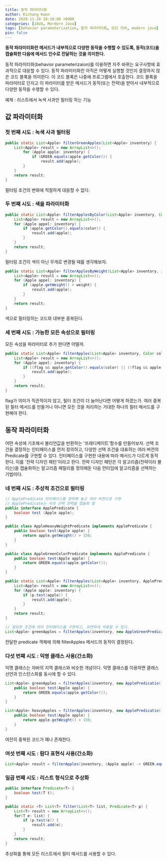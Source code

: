 ```yaml
---
title: 동적 파라미터화
author: Kichang Kwon
date: 2020-11-20 18:10:00 +0900
categories: [JAVA, Mordern Java]
tags: [behavior parameterization, 동작 파라미터화, 모던 자바, modern java]
pin: false
---
```


**동작 파라미터화란 메서드가 내부적으로 다양한 동작을 수행할 수 있도록, 동작(코드)을 캡슐화한 다음에 메서드 인수로 전달하는 것을 의미한다.**

동작 파라미터화(behavior parameterizaion)를 이용하면 자주 바뀌는 요구사항에 효과적으로 대응할 수 있다. 동작 파라미터화란 아직은 어떻게 실행할 것인지 결정하지 않은 코드 블록을 의미한다. 이 코드 블록은 나중에 프로그램에서 호출한다. 코드 블록을 파라미터로 던지고 이 파라미터를 받은 메서드가 동작(또는 전략)을 받아서 내부적으로 다양한 동작을 수행할 수 있다.

예제 : 리스트에서 녹색 사과만 필터링 하는 기능

## 값 파라미터화
### 첫 번째 시도 : 녹색 사과 필터링
```java
public static List<Apple> filterGreenApples(List<Apple> inventory) {
    List<Apple> result = new ArrayList<>();
        for (Apple apple: inventory) {
            if (GREEN.equals(apple.getColor()) {
                result.add(apple);
        }
    }
    return result;
}
```
필터링 조건의 변화에 적절하게 대응할 수 없다.

### 두 번째 시도 : 색을 파라미터화
```java
public static List<Apple> filterApplesByColor(List<Apple> inventory, Color color) {
    List<Apple> result = new ArrayList<>();
    for (Apple appel: inventory) {
        if (apple.getColor().equals(color)) {
            result.add(apple);
        }
    }
    return result;
}
```

필터링 조건이 색이 아닌 무게로 변경될 때를 생각해보자.
```java
public static List<Apple> filterApplesByWeight(List<Apple> inventory, int weight) {
    List<Apple> result = new ArrayList<>();
    for (Apple appel: inventory) {
        if (apple.getWeight() > weight) {
            result.add(apple);
        }
    }
    return result;
}
```
색으로 필터링하는 코드와 대부분 중복된다.

### 세 번째 시도 : 가능한 모든 속성으로 필터링
모든 속성을 파라미터로 추가 한다면 어떨까.
```java
public static List<Apple> filterApples(List<Apple> inventory, Color color, int weight, boolean flag) {
    List<Apple> result = new ArrayList<>();
    for (Apple appel: inventory) {
        if ((flag && apple.getColor().equals(color) || (!flag && apple.getWeight() > weight)) {
            result.add(apple);
        }
    }
    return result;
}
```
flag가 의미가 직관적이지 않고, 필터 조건이 더 늘어난다면 어떻게 하겠는가. 여러 중복된 필터 메서드를 만들거나 아니면 모든 것을 처리하는 거대한 하나의 필터 메서드를 구현해야 한다.

## 동작 파라미터화
어떤 속성에 기초해서 불리언값을 반환하는 '프레디케이트'함수를 만들어보자. 선택 조건을 결정하는 인터페이스를 먼저 정의하고, 다양한 선택 조건을 대표하는 여러 버전의 Predicate를 구현할 수 있다.
인터페이스를 구현한 내용에 따라 메서드가 다르게 동작한다. 이를 '전략 디자인 패턴'이라고 한다. 전략 디자인 패턴은 각 알고리즘(전략이라 불리는)을 캡슐화하는 알고리즘 패밀리를 정의해둔 다음 런타임에 알고리즘을 선택하는 기법이다.

### 네 번째 시도 : 추상적 조건으로 필터링
```java
// ApplePredicate 인터페이스를 정의해 놓고 여러 버전으로 구현
// ApplePredicate는 사과 선택 전력을 캡슐화 함
public interface ApplePredicate {
    boolean test (Apple apple);
}

public class AppleHeavyWeightPredicate implements ApplePredicate {
    public boolean test(Apple apple) {
        return apple.getWeight() > 150;
    }
}

public class AppleGreenColorPredicate implements ApplePredicate {
    public boolean test(Apple apple) {
        return GREEN.equals(apple.getColor());
    }
}
```

```java
public static List<Apple> filterApples(List<Apple> inventory, ApplePredicate p) {
    List<Apple> result = new ArrayList<>();
    for (Apple apple: inventory) {
        if (p.test(apple)) {
            result.add(apple);
        }
    }
    return result;
}

// 필요한 조건에 따라 인터페이스를 구현하고, 유연하게 적용할 수 있다.
List<Apple> greenApples = filterApples(inventory, new AppleGreenPredicate());
```

전달한 predicate 객체에 의해 filterApples 메서드의 동작이 결정된다.

### 다섯 번째 시도 : 익명 클래스 사용(간소화)
익명 클래스는 자바의 지역 클래스와 비슷한 개념이다. 익명 클래스를 이용하면 클래스 선언과 인스턴스화를 동시에 할 수 있다.
```java
List<Apple> greenApples = filterApples(inventory, new ApplePredicatio() {
    public boolean test(Apple apple) {
        return GREEN.equals(apple.getColor());
    }
}

List<Apple> heavyApples = filterApples(inventory, new ApplePredicatio() {
    public boolean test(Apple apple) {
        return apple.getWeight() > 150;
    }
}
```
여전히 중복된 코드가 꽤나 존재한다.

### 여섯 번째 시도 : 람다 표현식 사용(간소화)
```java
List<Apple> result = filterApples(inventory, (Apple apple) -> GREEN.equals(apple.getColor()));
```

### 일곱 번째 시도 : 리스트 형식으로 추상화
```java
public interface Predicate<T> {
    boolean test(T t);
}

public static <T> List<T> filter(List<T> list, Predicate<T> p) {
    List<T> result = new ArrayList<>();
    for(T e: list) {
        if (p.test(e)) {
            result.add(e);
        }
    }
    return result;
}
```
추상화를 통해 모든 리스트에서 필터 메서드를 사용할 수 있다.
